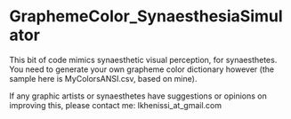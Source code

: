 # GraphemeColor_SynaesthesiaSimulator
This bit of code mimics synaesthetic visual perception, for synaesthetes. You need to generate your own grapheme color dictionary however (the sample here is MyColorsANSI.csv, based on mine).
 
If any graphic artists or synaesthetes have suggestions or opinions on improving this, please contact me:
lkhenissi_at_gmail.com

